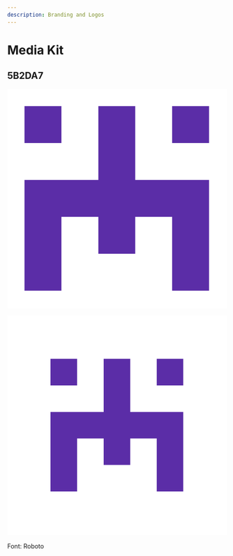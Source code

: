 ```yaml
---
description: Branding and Logos
---
```


# Media Kit

## 5B2DA7

![Regular logo](../.gitbook/assets/poa.png)

![Logo with +100px borders](../.gitbook/assets/100poa.png)

Font: Roboto


